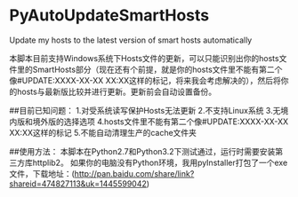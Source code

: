 PyAutoUpdateSmartHosts
======================

Update my hosts to the latest version of smart hosts automatically

本脚本目前支持Windows系统下Hosts文件的更新，可以只能识别出你的hosts文件里的SmartHosts部分（现在还有个前提，就是你的hosts文件里不能有第二个像#UPDATE:XXXX-XX-XX XX:XX这样的标记，将来我会考虑解决的），然后将你的hosts与最新版比较并进行更新。更新前会自动设置备份。

##目前已知问题：
1.对受系统读写保护Hosts无法更新
2.不支持Linux系统
3.无境内版和境外版的选择选项
4.hosts文件里不能有第二个像#UPDATE:XXXX-XX-XX XX:XX这样的标记
5.不能自动清理生产的cache文件夹

##使用方法：
本脚本在Python2.7和Python3.2下测试通过，运行时需要安装第三方库httplib2。
如果你的电脑没有Python环境，我用pyInstaller打包了一个exe文件，下载地址：(http://pan.baidu.com/share/link?shareid=474827113&uk=1445599042)
